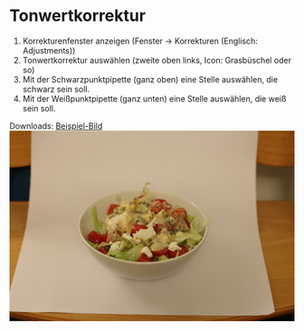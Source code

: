 # Tonwertkorrektur

1. Korrekturenfenster anzeigen (Fenster -> Korrekturen (Englisch: Adjustments))
2. Tonwertkorrektur auswählen (zweite oben links, Icon: Grasbüschel oder so)
3. Mit der Schwarzpunktpipette (ganz oben) eine Stelle auswählen, die schwarz sein soll.
4. Mit der Weißpunktpipette (ganz unten) eine Stelle auswählen, die weiß sein soll.

Downloads: [Beispiel-Bild](/Photoshop/QuickTips/Tonwertkorrektur/ps-tips-twkorrektur-beispiel.jpg)
![Beispiel-Bild](/Photoshop/QuickTips/Tonwertkorrektur/ps-tips-twkorrektur-beispiel.jpg)
